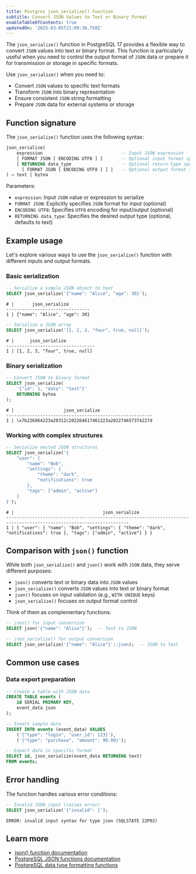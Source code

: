 ```yaml
---
title: Postgres json_serialize() Function
subtitle: Convert JSON Values to Text or Binary Format
enableTableOfContents: true
updatedOn: '2025-03-05T21:09:38.750Z'
---
```


The `json_serialize()` function in PostgreSQL 17 provides a flexible way to convert `JSON` values into text or binary format. This function is particularly useful when you need to control the output format of `JSON` data or prepare it for transmission or storage in specific formats.

Use `json_serialize()` when you need to:

- Convert `JSON` values to specific text formats
- Transform `JSON` into binary representation
- Ensure consistent `JSON` string formatting
- Prepare `JSON` data for external systems or storage

<CTA />

## Function signature

The `json_serialize()` function uses the following syntax:

```sql
json_serialize(
    expression                              -- Input JSON expression
    [ FORMAT JSON [ ENCODING UTF8 ] ]       -- Optional input format specification
    [ RETURNING data_type                   -- Optional return type specification
      [ FORMAT JSON [ ENCODING UTF8 ] ] ]   -- Optional output format specification
) → text | bytea
```

Parameters:

- `expression`: Input `JSON` value or expression to serialize
- `FORMAT JSON`: Explicitly specifies `JSON` format for input (optional)
- `ENCODING UTF8`: Specifies `UTF8` encoding for input/output (optional)
- `RETURNING data_type`: Specifies the desired output type (optional, defaults to text)

## Example usage

Let's explore various ways to use the `json_serialize()` function with different inputs and output formats.

### Basic serialization

```sql
-- Serialize a simple JSON object to text
SELECT json_serialize('{"name": "Alice", "age": 30}');
```

```text
# |       json_serialize
--------------------------------
1 | {"name": "Alice", "age": 30}
```

```sql
-- Serialize a JSON array
SELECT json_serialize('[1, 2, 3, "four", true, null]');
```

```text
# |      json_serialize
----------------------------------
1 | [1, 2, 3, "four", true, null]
```

### Binary serialization

```sql
-- Convert JSON to binary format
SELECT json_serialize(
    '{"id": 1, "data": "test"}'
    RETURNING bytea
);
```

```text
# |                   json_serialize
--------------------------------------------------------
1 | \x7b226964223a20312c202264617461223a202274657374227d
```

### Working with complex structures

```sql
-- Serialize nested JSON structures
SELECT json_serialize('{
    "user": {
        "name": "Bob",
        "settings": {
            "theme": "dark",
            "notifications": true
        },
        "tags": ["admin", "active"]
    }
}');
```

```text
# |                                  json_serialize
---------------------------------------------------------------------------------------------------------------------
1 | { "user": { "name": "Bob", "settings": { "theme": "dark", "notifications": true }, "tags": ["admin", "active"] } }
```

## Comparison with `json()` function

While both `json_serialize()` and `json()` work with `JSON` data, they serve different purposes:

- `json()` converts text or binary data into `JSON` values
- `json_serialize()` converts `JSON` values into text or binary format
- `json()` focuses on input validation (e.g., `WITH UNIQUE` keys)
- `json_serialize()` focuses on output format control

Think of them as complementary functions:

```sql
-- json() for input conversion
SELECT json('{"name": "Alice"}');  -- Text to JSON

-- json_serialize() for output conversion
SELECT json_serialize('{"name": "Alice"}'::json);  -- JSON to Text
```

## Common use cases

### Data export preparation

```sql
-- Create a table with JSON data
CREATE TABLE events (
    id SERIAL PRIMARY KEY,
    event_data json
);

-- Insert sample data
INSERT INTO events (event_data) VALUES
    ('{"type": "login", "user_id": 123}'),
    ('{"type": "purchase", "amount": 99.99}');

-- Export data in specific format
SELECT id, json_serialize(event_data RETURNING text)
FROM events;
```

## Error handling

The function handles various error conditions:

```sql
-- Invalid JSON input (raises error)
SELECT json_serialize('{"invalid": }');
```

```text
ERROR: invalid input syntax for type json (SQLSTATE 22P02)
```

## Learn more

- [json() function documentation](/docs/functions/json)
- [PostgreSQL JSON functions documentation](https://www.postgresql.org/docs/current/functions-json.html)
- [PostgreSQL data type formatting functions](https://www.postgresql.org/docs/current/functions-formatting.html)
